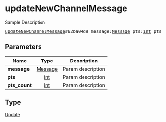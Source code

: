 # updateNewChannelMessage

Sample Description

<pre>
<a href="../constructor/updateNewChannelMessage.md">updateNewChannelMessage</a>#62ba04d9 message:<a href="../type/Message.md">Message</a> pts:<a href="../type/int.md">int</a> pts_count:<a href="../type/int.md">int</a> = <a href="../type/Update.md">Update</a>;
</pre>

## Parameters

| Name | Type | Description |
|------|:----:|-------------|
| **message** | [Message](../type/Message.md) | Param description |
| **pts** | [int](../type/int.md) | Param description |
| **pts_count** | [int](../type/int.md) | Param description |

## Type

[Update](../type/Update.md)
